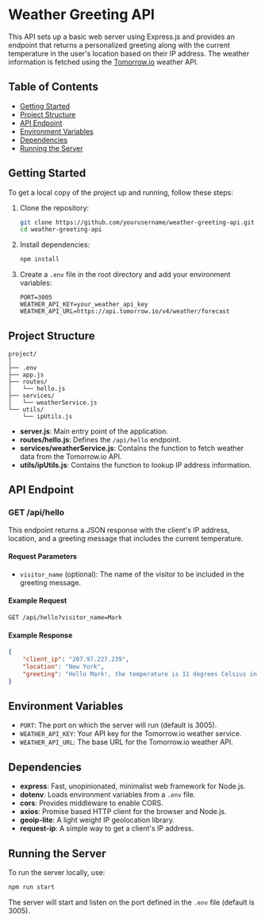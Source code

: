 # Weather Greeting API

This API sets up a basic web server using Express.js and provides an endpoint that returns a personalized greeting along with the current temperature in the user's location based on their IP address. The weather information is fetched using the [Tomorrow.io](https://www.tomorrow.io/) weather API.

## Table of Contents
- [Getting Started](#getting-started)
- [Project Structure](#project-structure)
- [API Endpoint](#api-endpoint)
- [Environment Variables](#environment-variables)
- [Dependencies](#dependencies)
- [Running the Server](#running-the-server)

## Getting Started

To get a local copy of the project up and running, follow these steps:

1. Clone the repository:
    ```bash
    git clone https://github.com/yourusername/weather-greeting-api.git
    cd weather-greeting-api
    ```

2. Install dependencies:
    ```bash
    npm install
    ```

3. Create a `.env` file in the root directory and add your environment variables:
    ```plaintext
    PORT=3005
    WEATHER_API_KEY=your_weather_api_key
    WEATHER_API_URL=https://api.tomorrow.io/v4/weather/forecast
    ```

## Project Structure

```
project/
│
├── .env
├── app.js
├── routes/
│   └── hello.js
├── services/
│   └── weatherService.js
└── utils/
    └── ipUtils.js
```

- **server.js**: Main entry point of the application.
- **routes/hello.js**: Defines the `/api/hello` endpoint.
- **services/weatherService.js**: Contains the function to fetch weather data from the Tomorrow.io API.
- **utils/ipUtils.js**: Contains the function to lookup IP address information.

## API Endpoint

### GET /api/hello

This endpoint returns a JSON response with the client's IP address, location, and a greeting message that includes the current temperature.

#### Request Parameters
- `visitor_name` (optional): The name of the visitor to be included in the greeting message.

#### Example Request
```
GET /api/hello?visitor_name=Mark
```

#### Example Response
```json
{
    "client_ip": "207.97.227.239",
    "location": "New York",
    "greeting": "Hello Mark!, the temperature is 11 degrees Celsius in New York"
}
```

## Environment Variables

- `PORT`: The port on which the server will run (default is 3005).
- `WEATHER_API_KEY`: Your API key for the Tomorrow.io weather service.
- `WEATHER_API_URL`: The base URL for the Tomorrow.io weather API.

## Dependencies

- **express**: Fast, unopinionated, minimalist web framework for Node.js.
- **dotenv**: Loads environment variables from a `.env` file.
- **cors**: Provides middleware to enable CORS.
- **axios**: Promise based HTTP client for the browser and Node.js.
- **geoip-lite**: A light weight IP geolocation library.
- **request-ip**: A simple way to get a client's IP address.

## Running the Server

To run the server locally, use:

```bash
npm run start
```

The server will start and listen on the port defined in the `.env` file (default is 3005).